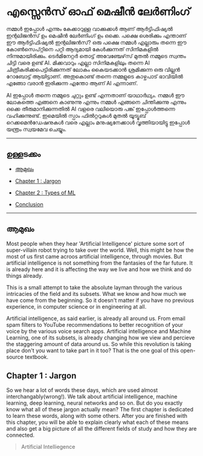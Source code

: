# എസ്സെൻസ് ഓഫ് മെഷീൻ ലേർണിംഗ്    

നമ്മൾ ഇപ്പോൾ എന്നും കേക്കാറുള്ള വാക്കുക്കൾ ആണ് ആർട്ടിഫിഷ്യൽ ഇന്റലിജൻസ് ഉം മെഷീൻ ലേർണിംഗ് ഉം ഒക്കെ. പക്ഷെ ശെരിക്കും എന്താണ് ഈ ആർട്ടിഫിഷ്യൽ ഇന്റലിജൻസ്? ഒരു പക്ഷെ നമ്മൾ എല്ലാരും തന്നെ ഈ കോൺസെപ്റ്റിനെ പറ്റി ആദ്യമായി കേൾക്കുന്നത് സിനിമകളിൽ നിന്നുമായിരിക്കും. ടെർമിനേറ്റർ തൊട്ട് അവേഞ്ചേഴ്‌സ് മുതൽ നമ്മുടെ സ്വന്തം ചിട്ടി വരെ ഉണ്ട് AI. മിക്കവാറും എല്ലാ സിനിമകളിലും തന്നെ AI ചിത്രീകരിക്കപെട്ടിരിക്കുന്നത് ലോകം കൈയടക്കാൻ ശ്രമിക്കുന്ന ഒരു വില്ലൻ റോബോട്ട് ആയിട്ടാണ്. അതുകൊണ്ട് തന്നെ നമ്മളുടെ കാഴ്ചപാട് ഭാവിയിൽ എങ്ങോ വരാൻ ഇരിക്കുന്ന എന്തോ ആണ് AI എന്നാണ്. 

AI ഇപ്പോൾ തന്നെ നമ്മുടെ ചുറ്റും ഉണ്ട് എന്നതാണ് യാഥാർഥ്യം. നമ്മൾ ഈ ലോകത്തെ എങ്ങനെ കാണുന്നു എന്നും നമ്മൾ എങ്ങനെ ചിന്തിക്കുന്നു എന്നും ഒക്കെ തീരുമാനിക്കുന്നതിൽ AI വളരെ വലിയൊരു പങ്ക് ഇപ്പോൾത്തന്നെ വഹിക്കുന്നുണ്ട്. ഇമെയിൽ സ്പാം ഫിൽറ്ററുകൾ മുതൽ യൂട്യൂബ് റെക്കമെൻഡേഷനുകൾ വരെ എല്ലാം മനുഷ്യനേക്കാൾ വൃത്തിയായിട്ടു ഇപ്പോൾ യന്ത്രം സ്വയമേവ ചെയ്യും. 

---

## ഉള്ളടക്കം 

- [ആമുഖം](#ആമുഖം) 

- [Chapter 1 : Jargon](#chapter-1) 

- [Chapter 2 : Types of ML](#chapter-2)

- [Conclusion](#conclusion)

---

## ആമുഖം

Most people when they hear 'Artificial Intelligence' picture some sort of super-villain robot trying to take over the world. Well, this might be how the most of us first came acroos artificial intelligence, through movies. But artificial intelligence is not something from the fantasies of the far future. It is already here and it is affecting the way we live and how we think and do things already. 

This is a small attempt to take the absolute layman through the various intricacies of the field and its subsets. What we know and how much we have come from the beginning. So it doesn't matter if you have no previous experience, in computer science or in engineering at all. 

Artificial intelligence, as said earlier, is already all around us. From email spam filters to YouTube recommendations to better recognition of your voice by the various voice search apps. Artificial intelligence and Machine Learning, one of its subsets, is already changing how we view and percieve the staggering amount of data around us. So while this revolution is taking place don't you want to take part in it too? That is the one goal of this open-source textbook. 

## Chapter 1 : Jargon

So we hear a lot of words these days, which are used almost interchangably(wrong!). We talk about artificial intelligence, machine learning, deep learning, neural networks and so on. But do you exactly know what all of these jargon actually mean? The first chapter is dedicated to learn these words, along with some others. After you are finished with this chapter, you will be able to explain clearly what each of these means and also get a big picture of all the different fields of study and how they are connected.

> Artificial Intelliegence


